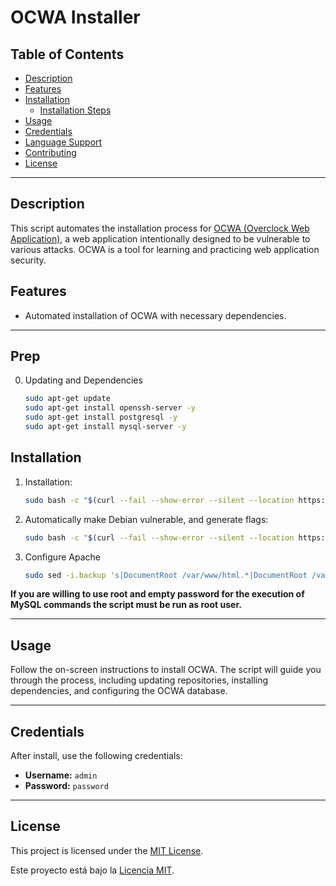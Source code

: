 # OCWA Installer

## Table of Contents
- [Description](#description)
- [Features](#features)
- [Installation](#installation)
  - [Installation Steps](#installation-steps)
- [Usage](#usage)
- [Credentials](#credentials)
- [Language Support](#language-support)
- [Contributing](#contributing)
- [License](#license)

---

## Description

This script automates the installation process for [OCWA (Overclock Web Application)](https://github.com/0x31i/OCWA), a web application intentionally designed to be vulnerable to various attacks. OCWA is a tool for learning and practicing web application security.

## Features

- Automated installation of OCWA with necessary dependencies.

---

## Prep

0. Updating and Dependencies
   ```bash
   sudo apt-get update
   sudo apt-get install openssh-server -y
   sudo apt-get install postgresql -y
   sudo apt-get install mysql-server -y

   ```

## Installation

1. Installation:
   ```bash
   sudo bash -c "$(curl --fail --show-error --silent --location https://raw.githubusercontent.com/0x31i/OCWA-Script/main/Install-OCWA.sh)"

   ```

2. Automatically make Debian vulnerable, and generate flags:
   ```bash
   sudo bash -c "$(curl --fail --show-error --silent --location https://raw.githubusercontent.com/0x31i/OCWA-Script/main/Debian-Setup.sh)"

   ```

3. Configure Apache
   ```sh
   sudo sed -i.backup 's|DocumentRoot /var/www/html.*|DocumentRoot /var/www/html/OC|g' /etc/apache2/sites-available/000-default.conf && sudo apache2ctl configtest && sudo service apache2 restart
   ```

**If you are willing to use root and empty password for the execution of MySQL commands the script must be run as root user.**


---

## Usage

Follow the on-screen instructions to install OCWA. The script will guide you through the process, including updating repositories, installing dependencies, and configuring the OCWA database.

---

## Credentials

After install, use the following credentials:

- **Username:** `admin`
- **Password:** `password`
  
---

## License

This project is licensed under the [MIT License](LICENSE).

Este proyecto está bajo la [Licencia MIT](LICENSE).
